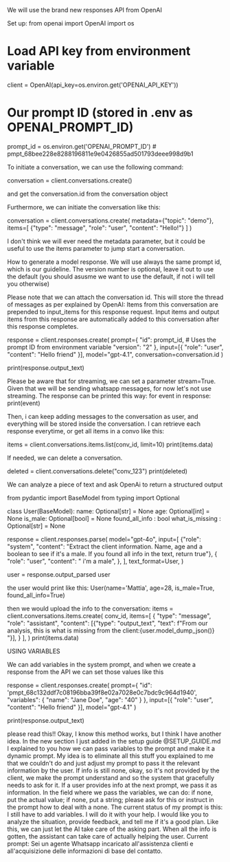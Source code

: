 We will use the brand new responses API from OpenAI

Set up:
from openai import OpenAI
import os
# Load API key from environment variable
client = OpenAI(api_key=os.environ.get('OPENAI_API_KEY'))

# Our prompt ID (stored in .env as OPENAI_PROMPT_ID)
prompt_id = os.environ.get('OPENAI_PROMPT_ID')  # pmpt_68bee228e8288196811e9e0426855ad501793deee998d9b1

To initiate a conversation, we can use the following command:

conversation = client.conversations.create()

and get the conversation.id from the conversation object

Furthermore, we can initiate the conversation like this:

conversation = client.conversations.create(
  metadata={"topic": "demo"},
  items=[
    {"type": "message", "role": "user", "content": "Hello!"}
  ]
)

I don't think we will ever need the metadata parameter, but it could be useful to use the items parameter to jump start a conversation. 

How to generate a model response. We will use always the same prompt id, which is our guideline. The version number is optional, leave it out to use the default (you should asusme we want to use the default, if not i will tell you otherwise)

Please note that we can attach the conversation id. This will store the thread of messages as per explained by OpenAI: Items from this conversation are prepended to input_items for this response request. Input items and output items from this response are automatically added to this conversation after this response completes.

response = client.responses.create(
  prompt={
    "id": prompt_id,  # Uses the prompt ID from environment variable
    "version": "2"
  },
  input=[{ "role": "user", "content": "Hello friend" }],
  model="gpt-4.1",
  conversation=conversation.id
)

print(response.output_text)

Please be aware that for streaming, we can set a parameter stream=True. Given that we will be sending whatsapp messages, for now let's not use streaming. 
The response can be printed this way:
for event in response:
print(event)


Then, i can keep adding messages to the conversation as user, and everything will be stored inside the conversation. I can retrieve each response everytime, or get all items in a convo like this:

items = client.conversations.items.list(conv_id, limit=10)
print(items.data)

If needed, we can delete a conversation. 

deleted = client.conversations.delete("conv_123")
print(deleted)


We can analyze a piece of text and ask OpenAi to return a structured output

from pydantic import BaseModel
from typing import Optional

class User(BaseModel):
    name: Optional[str] = None
    age: Optional[int] = None
    is_male: Optional[bool] = None
    found_all_info : bool
    what_is_missing : Optional[str] = None

response = client.responses.parse(
    model="gpt-4o",
    input=[
        {"role": "system", "content": "Extract the client information. Name, age and a boolean to see if it's a male. If you found all info in the text, return true"},
        {
            "role": "user",
            "content": " i'm a male",
        },
    ],
    text_format=User,
)

user = response.output_parsed
user

the user would print like this: User(name='Mattia', age=28, is_male=True, found_all_info=True)

then we would upload the info to the conversation: 
items = client.conversations.items.create(
  conv_id,
  items=[
    {
      "type": "message",
      "role": "assistant",
      "content": [{"type": "output_text", "text": f"From our analysis, this is what is missing from the client:{user.model_dump_json()} "}],
    }
  ],
)
print(items.data)


USING VARIABLES

We can add variables in the system prompt, and when we create a response from the API we can set those values like this

response = client.responses.create(
  prompt={
    "id": 'pmpt_68c132ddf7c08196bba39f8e02a7028e0c7bdc9c964d1940',
    "variables": {
            "name": "Jane Doe",
            "age": "40"
        }
  },
  input=[{ "role": "user", "content": "Hello friend" }],
  model="gpt-4.1"
)

print(response.output_text)

please read this!!
Okay, I know this method works, but I think I have another idea. In the new section I just added in the setup guide @SETUP_GUIDE.md    I explained to you how we can pass variables to the prompt and make it a dynamic prompt. My idea is to eliminate all this stuff you explained to me that we couldn't do and just adjust my prompt to pass it the relevant information by the user. If info is still none, okay, so it's not provided by the client, we make the prompt understand and so the system that gracefully needs to ask for it. If a user provides info at the next prompt, we pass it as information. In the field where we pass the variables, we can do: if none, put the actual value; if none, put a string; please ask for this or instruct in the prompt how to deal with a none. The current status of my prompt is this: I still have to add variables. I will do it with your help. I would like you to analyze the situation, provide feedback, and tell me if it's a good plan. Like this, we can just let the AI take care of the asking part. When all the info is gotten, the assistant can take care of actually helping the user. Current prompt: Sei un agente Whatsapp incaricato all'assistenza clienti e all'acquisizione delle informazioni di base del contatto.